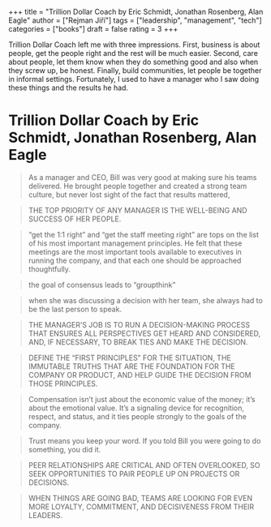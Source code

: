 +++
title = "Trillion Dollar Coach by Eric Schmidt, Jonathan Rosenberg, Alan Eagle"
author = ["Rejman Jiří"]
tags = ["leadership", "management", "tech"]
categories = ["books"]
draft = false
rating = 3
+++

Trillion Dollar Coach left me with three impressions. First, business is about people, get the people right and the rest will be much easier. Second, care about people, let them know when they do something good and also when they screw up, be honest. Finally, build communities, let people be together in informal settings. Fortunately, I used to have a manager who I saw doing these things and the results he had.

<!--more-->

# Trillion Dollar Coach by Eric Schmidt, Jonathan Rosenberg, Alan Eagle

> As a manager and CEO, Bill was very good at making sure his teams delivered. He brought people together and created a strong team culture, but never lost sight of the fact that results mattered,

> THE TOP PRIORITY OF ANY MANAGER IS THE WELL-BEING AND SUCCESS OF HER PEOPLE.

> “get the 1:1 right” and “get the staff meeting right” are tops on the list of his most important management principles. He felt that these meetings are the most important tools available to executives in running the company, and that each one should be approached thoughtfully.

> the goal of consensus leads to “groupthink”

> when she was discussing a decision with her team, she always had to be the last person to speak.

> THE MANAGER’S JOB IS TO RUN A DECISION-MAKING PROCESS THAT ENSURES ALL PERSPECTIVES GET HEARD AND CONSIDERED, AND, IF NECESSARY, TO BREAK TIES AND MAKE THE DECISION.

> DEFINE THE “FIRST PRINCIPLES” FOR THE SITUATION, THE IMMUTABLE TRUTHS THAT ARE THE FOUNDATION FOR THE COMPANY OR PRODUCT, AND HELP GUIDE THE DECISION FROM THOSE PRINCIPLES.

> Compensation isn’t just about the economic value of the money; it’s about the emotional value. It’s a signaling device for recognition, respect, and status, and it ties people strongly to the goals of the company.

> Trust means you keep your word. If you told Bill you were going to do something, you did it.

> PEER RELATIONSHIPS ARE CRITICAL AND OFTEN OVERLOOKED, SO SEEK OPPORTUNITIES TO PAIR PEOPLE UP ON PROJECTS OR DECISIONS.

> WHEN THINGS ARE GOING BAD, TEAMS ARE LOOKING FOR EVEN MORE LOYALTY, COMMITMENT, AND DECISIVENESS FROM THEIR LEADERS.


